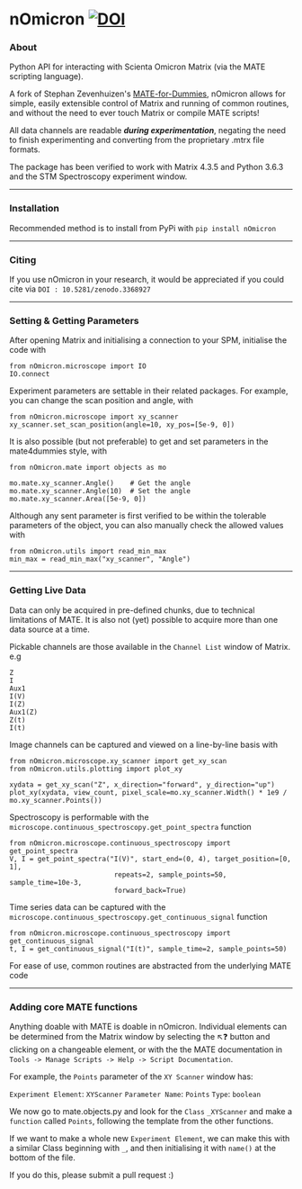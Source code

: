 # nOmicron [![DOI](https://zenodo.org/badge/199644460.svg)](https://zenodo.org/badge/latestdoi/199644460)


### About

Python API for interacting with Scienta Omicron Matrix (via the MATE scripting language).

A fork of Stephan Zevenhuizen's [MATE-for-Dummies](https://pypi.org/project/MATE-for-Dummies/), 
nOmicron allows for simple, easily extensible control of Matrix and running of common routines, and 
without the need to ever touch Matrix or compile MATE scripts! 

All data channels are readable _**during experimentation**_, negating the need to finish experimenting and
converting from the proprietary .mtrx file formats.

The package has been verified to work with Matrix 4.3.5 and Python 3.6.3 and the STM 
Spectroscopy experiment window.

---

### Installation

Recommended method is to install from PyPi with ``pip install nOmicron``

---

### Citing

If you use nOmicron in your research, it would be appreciated if you could cite via ``DOI : 10.5281/zenodo.3368927``

---

### Setting & Getting Parameters

After opening Matrix and initialising a connection to your SPM, initialise the code with

```
from nOmicron.microscope import IO
IO.connect
```

Experiment parameters are settable in their related packages. For example, you can 
change the scan position and angle, with
```
from nOmicron.microscope import xy_scanner
xy_scanner.set_scan_position(angle=10, xy_pos=[5e-9, 0])
```

It is also possible (but not preferable) to get and set parameters in the mate4dummies style, with
```
from nOmicron.mate import objects as mo

mo.mate.xy_scanner.Angle()    # Get the angle
mo.mate.xy_scanner.Angle(10)  # Set the angle
mo.mate.xy_scanner.Area([5e-9, 0])  
```

Although any sent parameter is first verified to be within the tolerable parameters of the object, 
you can also manually check the allowed values with
```
from nOmicron.utils import read_min_max
min_max = read_min_max("xy_scanner", "Angle")
```

---

### Getting Live Data

Data can only be acquired in pre-defined chunks, due to technical limitations of MATE.
It is also not (yet) possible to acquire more than one data source at a time.

Pickable channels are those available in the ``Channel List`` window of Matrix. e.g
```
Z
I
Aux1
I(V)
I(Z)
Aux1(Z)
Z(t)
I(t)
```

Image channels can be captured and viewed on a line-by-line basis with 
```
from nOmicron.microscope.xy_scanner import get_xy_scan
from nOmicron.utils.plotting import plot_xy

xydata = get_xy_scan("Z", x_direction="forward", y_direction="up")
plot_xy(xydata, view_count, pixel_scale=mo.xy_scanner.Width() * 1e9 / mo.xy_scanner.Points())
```

Spectroscopy is performable with the ``microscope.continuous_spectroscopy.get_point_spectra`` function
```
from nOmicron.microscope.continuous_spectroscopy import get_point_spectra
V, I = get_point_spectra("I(V)", start_end=(0, 4), target_position=[0, 1],
                          repeats=2, sample_points=50, sample_time=10e-3, 
                          forward_back=True)
``` 

Time series data can be captured with the ``microscope.continuous_spectroscopy.get_continuous_signal`` function
```
from nOmicron.microscope.continuous_spectroscopy import get_continuous_signal
t, I = get_continuous_signal("I(t)", sample_time=2, sample_points=50)
```
For ease of use, common routines are abstracted from the underlying MATE code

---
### Adding core MATE functions

Anything doable with MATE is doable in nOmicron. Individual elements can be determined from the
Matrix window by selecting the ↖❓ button and clicking on a changeable element, or with the the MATE documentation in
``Tools -> Manage Scripts -> Help -> Script Documentation``.

For example, the ``Points`` parameter of the ``XY Scanner`` window has:

``Experiment Element``: `XYScanner`
``Parameter Name``: ``Points``
``Type``: ``boolean``

We now go to mate.objects.py and look for the ``Class`` ``_XYScanner`` and make
a ``function`` called ``Points``, following the template from the other functions.

If we want to make a whole new ``Experiment Element``, we can make this with a similar Class
beginning with ``_``, and then initialising it with ``name()`` at the bottom of the file.

If you do this, please submit a pull request :)